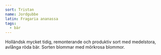 ```yaml
---
sort: Tristan
name: Jordgubbe
latin: Fragaria ananassa
tags:
  - bär
---
```


Holländsk mycket tidig, remonterande och produktiv sort med medelstora, avlånga röda bär. Sorten blommar med mörkrosa blommor.
